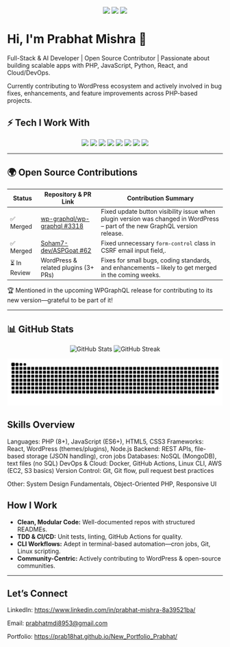 <p align="center">
  <img src="https://img.shields.io/badge/Open%20Source%20Contributor-%F0%9F%92%9A-blue?style=for-the-badge" />
  <img src="https://img.shields.io/badge/WordPress%20Developer-21759B?style=for-the-badge&logo=wordpress&logoColor=white" />
  <img src="https://img.shields.io/badge/PHP%20Enthusiast-777BB4?style=for-the-badge&logo=php&logoColor=white" />
</p>

#  Hi, I'm Prabhat Mishra 👋

Full-Stack & AI Developer | Open Source Contributor | Passionate about building scalable apps with PHP, JavaScript, Python, React, and Cloud/DevOps.  

Currently contributing to WordPress ecosystem and actively involved in bug fixes, enhancements, and feature improvements across PHP-based projects.  

## ⚡ Tech I Work With  

<p align="center">
  <img src="https://img.shields.io/badge/WordPress-21759B?style=for-the-badge&logo=wordpress&logoColor=white" />
  <img src="https://img.shields.io/badge/PHP-777BB4?style=for-the-badge&logo=php&logoColor=white" />
  <img src="https://img.shields.io/badge/JavaScript-F7DF1E?style=for-the-badge&logo=javascript&logoColor=black" />
  <img src="https://img.shields.io/badge/MySQL-4479A1?style=for-the-badge&logo=mysql&logoColor=white" />
  <img src="https://img.shields.io/badge/Open%20Source-3DA639?style=for-the-badge&logo=opensourceinitiative&logoColor=white" />
  <img src="https://img.shields.io/badge/GitHub-181717?style=for-the-badge&logo=github&logoColor=white" />
  <img src="https://img.shields.io/badge/Docker-2496ED?style=for-the-badge&logo=docker&logoColor=white" />
  <img src="https://img.shields.io/badge/Linux-FCC624?style=for-the-badge&logo=linux&logoColor=black" />
</p>


---

## 🌍 Open Source Contributions  

| Status      | Repository & PR Link | Contribution Summary |  
|-------------|----------------------|----------------------|  
| ✅ Merged   | [wp-graphql/wp-graphql #3318](https://github.com/wp-graphql/wp-graphql/pull/3419) | Fixed update button visibility issue when plugin version was changed in WordPress – part of the new GraphQL version release. |  
| ✅ Merged   | [Soham7-dev/ASPGoat #62](https://github.com/Soham7-dev/AspGoat/pull/65) | Fixed unnecessary `form-control` class in CSRF email input field,. |  
| ⏳ In Review | WordPress & related plugins (3+ PRs) | Fixes for small bugs, coding standards, and enhancements – likely to get merged in the coming weeks. |  

🏆 Mentioned in the upcoming WPGraphQL release for contributing to its new version—grateful to be part of it!

---

## 📊 GitHub Stats  

<p align="center">
  <img src="https://github-readme-stats.vercel.app/api?username=prab18hat&show_icons=true&theme=radical" alt="GitHub Stats" height="160"/>
  <img src="https://github-readme-streak-stats.herokuapp.com/?user=prab18hat&theme=radical" alt="GitHub Streak" height="160"/>
</p>


<p align="center">
  <img src="https://github.com/Platane/snk/raw/output/github-contribution-grid-snake.svg" alt="snake animation"/>
</p>



##  Skills Overview

Languages:       PHP (8+), JavaScript (ES6+), HTML5, CSS3
Frameworks:      React, WordPress (themes/plugins), Node.js
Backend:         REST APIs, file-based storage (JSON handling), cron jobs
Databases:       NoSQL (MongoDB), text files (no SQL)
DevOps & Cloud: Docker, GitHub Actions, Linux CLI, AWS (EC2, S3 basics)
Version Control: Git, Git flow, pull request best practices

Other:           System Design Fundamentals, Object-Oriented PHP, Responsive UI


## How I Work  

- **Clean, Modular Code:** Well-documented repos with structured READMEs.  
- **TDD & CI/CD:** Unit tests, linting, GitHub Actions for quality.  
- **CLI Workflows:** Adept in terminal-based automation—cron jobs, Git, Linux scripting.  
- **Community-Centric:** Actively contributing to WordPress & open-source communities.  

---

## Let’s Connect

LinkedIn: https://www.linkedin.com/in/prabhat-mishra-8a39521ba/

Email: prabhatmdi8953@gmail.com

Portfolio: https://prab18hat.github.io/New_Portfolio_Prabhat/
